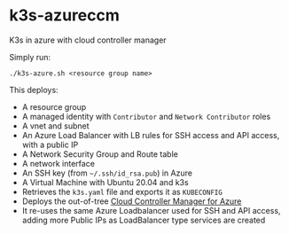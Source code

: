 # k3s-azureccm

K3s in azure with cloud controller manager

Simply run:

```
./k3s-azure.sh <resource group name>
```

This deploys:

- A resource group
- A managed identity with `Contributor` and `Network Contributor` roles
- A vnet and subnet
- An Azure Load Balancer with LB rules for SSH access and API access, with a public IP
- A Network Security Group and Route table
- A network interface
- An SSH key (from `~/.ssh/id_rsa.pub`) in Azure
- A Virtual Machine with Ubuntu 20.04 and k3s
- Retrieves the `k3s.yaml` file and exports it as `KUBECONFIG`
- Deploys the out-of-tree [Cloud Controller Manager for Azure](https://github.com/kubernetes-sigs/cloud-provider-azure)
- It re-uses the same Azure Loadbalancer used for SSH and API access, adding more Public IPs as LoadBalancer type services are created